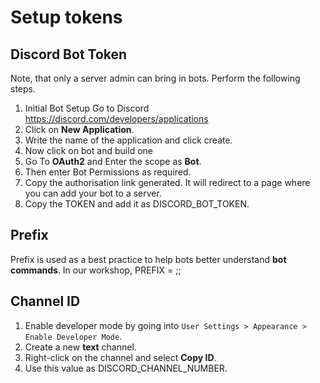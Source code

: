 # Setup tokens

## Discord Bot Token

Note, that only a server admin can bring in bots. Perform the following steps.

1. Initial Bot Setup
Go to Discord https://discord.com/developers/applications
2. Click on **New Application**.
3. Write the name of the application and click create.
4. Now click on bot and build one
5. Go To **OAuth2** and Enter the scope as **Bot**.
6. Then enter Bot Permissions as required.
7. Copy the authorisation link generated. It will redirect to a page where you can add your bot to a server.
8. Copy the TOKEN and add it as DISCORD_BOT_TOKEN.

## Prefix

Prefix is used as a best practice to help bots better understand **bot commands**. In our workshop, PREFIX = ;;

## Channel ID

1. Enable developer mode by going into `User Settings > Appearance > Enable Developer Mode`.
2. Create a new **text** channel.
3. Right-click on the channel and select **Copy ID**.
4. Use this value as DISCORD_CHANNEL_NUMBER.